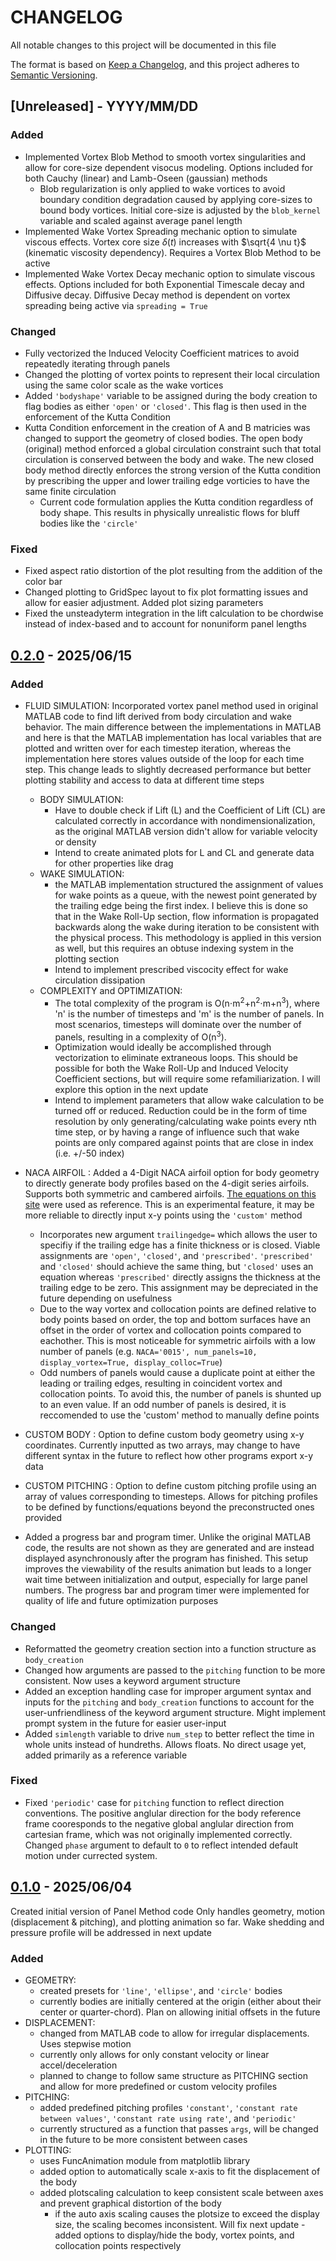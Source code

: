 # CHANGELOG

All notable changes to this project will be documented in this file

The format is based on [Keep a Changelog](https://keepachangelog.com/en/1.1.0/),
and this project adheres to [Semantic Versioning](https://semver.org/spec/v2.0.0.html).

## [Unreleased] - YYYY/MM/DD

### Added

- Implemented Vortex Blob Method to smooth vortex singularities and allow for core-size dependent visocus modeling. Options included for both Cauchy (linear) and Lamb-Oseen (gaussian) methods
    - Blob regularization is only applied to wake vortices to avoid boundary condition degradation caused by applying core-sizes to bound body vortices. Initial core-size is adjusted by the `blob_kernel` variable and scaled against average panel length
- Implemented Wake Vortex Spreading mechanic option to simulate viscous effects. Vortex core size $\delta(t)$ increases with $\sqrt{4 \nu t}$ (kinematic viscosity dependency). Requires a Vortex Blob Method to be active
- Implemented Wake Vortex Decay mechanic option to simulate viscous effects. Options included for both Exponential Timescale decay and Diffusive decay. Diffusive Decay method is dependent on vortex spreading being active via `spreading = True`

### Changed

- Fully vectorized the Induced Velocity Coefficient matrices to avoid repeatedly iterating through panels
- Changed the plotting of vortex points to represent their local circulation using the same color scale as the wake vortices
- Added `'bodyshape'` variable to be assigned during the body creation to flag bodies as either `'open'` or `'closed'`. This flag is then used in the enforcement of the Kutta Condition
- Kutta Condition enforcement in the creation of A and B matricies was changed to support the geometry of closed bodies. The open body (original) method enforced a global circulation constraint such that total circulation is conserved between the body and wake. The new closed body method directly enforces the strong version of the Kutta condition by prescribing the upper and lower trailing edge vorticies to have the same finite circulation
    - Current code formulation applies the Kutta condition regardless of body shape. This results in physically unrealistic flows for bluff bodies like the `'circle'`

### Fixed

- Fixed aspect ratio distortion of the plot resulting from the addition of the color bar
- Changed plotting to GridSpec layout to fix plot formatting issues and allow for easier adjustment. Added plot sizing parameters
- Fixed the unsteadyterm integration in the lift calculation to be chordwise instead of index-based and to account for nonuniform panel lengths

## [0.2.0] - 2025/06/15

### Added

- FLUID SIMULATION: Incorporated vortex panel method used in original MATLAB code to find lift derived from body circulation and wake behavior. The main difference between the implementations in MATLAB and here is that the MATLAB implementation has local variables that are plotted and written over for each timestep iteration, whereas the implementation here stores values outside of the loop for each time step. This change leads to slightly decreased performance but better plotting stability and access to data at different time steps
  - BODY SIMULATION:
    - Have to double check if Lift (L) and the Coefficient of Lift (CL) are calculated correctly in accordance with nondimensionalization, as the original MATLAB version didn't allow for variable velocity or density
    - Intend to create animated plots for L and CL and generate data for other properties like drag
  - WAKE SIMULATION:
      - the MATLAB implementation structured the assignment of values for wake points as a queue, with the newest point generated by the trailing edge being the first index. I believe this is done so that in the Wake Roll-Up section, flow information is propagated backwards along the wake during iteration to be consistent with the physical process. This methodology is applied in this version as well, but this requires an obtuse indexing system in the plotting section
      - Intend to implement prescribed viscocity effect for wake circulation dissipation
  - COMPLEXITY and OPTIMIZATION:
    - The total complexity of the program is O(n⋅m<sup>2</sup>+n<sup>2</sup>⋅m+n<sup>3</sup>), where 'n' is the number of timesteps and 'm' is the number of panels. In most scenarios, timesteps will dominate over the number of panels, resulting in a complexity of O(n<sup>3</sup>).
    - Optimization would ideally be accomplished through vectorization to eliminate extraneous loops. This should be possible for both the Wake Roll-Up and Induced Velocity Coefficient sections, but will require some refamiliarization. I will explore this option in the next update
    - Intend to implement parameters that allow wake calculation to be turned off or reduced. Reduction could be in the form of  time resolution by only generating/calculating wake points every nth time step, or by having a range of influence such that wake points are only compared against points that are close in index (i.e. +/-50 index)
  
- NACA AIRFOIL : Added a 4-Digit NACA airfoil option for body geometry to directly generate body profiles based on the 4-digit series airfoils. Supports both symmetric and cambered airfoils. [The equations on this site](http://airfoiltools.com/airfoil/naca4digit) were used as reference. This is an experimental feature, it may be more reliable to directly input x-y points using the `'custom'` method

  - Incorporates new argument `trailingedge=` which allows the user to specifiy if the trailing edge has a finite thickness or is closed. Viable assignments are `'open'`, `'closed'`, and `'prescribed'`. `'prescribed'` and `'closed'` should achieve the same thing, but `'closed'` uses an equation whereas `'prescribed'` directly assigns the thickness at the trailing edge to be zero. This assignment may be depreciated in the future depending on usefulness
  - Due to the way vortex and collocation points are defined relative to body points based on order, the top and bottom surfaces have an offset in the order of vortex and collocation points compared to eachother. This is most noticeable for symmetric airfoils with a low number of panels (e.g. `NACA='0015', num_panels=10, display_vortex=True, display_colloc=True`)
  - Odd numbers of panels would cause a duplicate point at either the leading or trailing edges, resulting in coincident vortex and collocation points. To avoid this, the number of panels is shunted up to an even value. If an odd number of panels is desired, it is reccomended to use the 'custom' method  to manually define points

- CUSTOM BODY : Option to define custom body geometry using x-y coordinates. Currently inputted as two arrays, may change to have different syntax in the future to reflect how other programs export x-y data

- CUSTOM PITCHING : Option to define custom pitching profile using an array of values corresponding to timesteps. Allows for pitching profiles to be defined by functions/equations beyond the preconstructed ones provided

- Added a progress bar and program timer. Unlike the original MATLAB code, the results are not shown as they are generated and are instead displayed asynchronously after the program has finished. This setup improves the viewability of the results animation but leads to a longer wait time between initialization and output, especially for large panel numbers. The progress bar and program timer were implemented for quality of life and future optimization purposes

### Changed

- Reformatted the geometry creation section into a function structure as `body_creation`
- Changed how arguments are passed to the `pitching` function to be more consistent. Now uses a keyword argument structure
- Added an exception handling case for improper argument syntax and inputs for the `pitching` and `body_creation` functions to account for the user-unfriendliness of the keyword argument structure. Might implement prompt system in the future for easier user-input
- Added `simlength` variable to drive `num_step` to better reflect the time in whole units instead of hundreths. Allows floats. No direct usage yet, added primarily as a reference variable
  
### Fixed

- Fixed `'periodic'` case for `pitching` function to reflect direction conventions. The positive anglular direction for the body reference frame cooresponds to the negative global anglular direction from cartesian frame, which was not originally implemented correctly. Changed `phase` argument to default to `0` to reflect intended default motion under currected system.

## [0.1.0] -  2025/06/04
Created initial version of Panel Method code
Only handles geometry, motion (displacement & pitching), and plotting animation so far. Wake shedding and pressure profile will be addressed in next update

### Added

- GEOMETRY:
  - created presets for `'line'`, `'ellipse'`, and `'circle'` bodies
  - currently bodies are initially centered at the origin (either about their center or quarter-chord). Plan on allowing initial offsets in the future
- DISPLACEMENT:
  - changed from MATLAB code to allow for irregular displacements. Uses stepwise motion
  - currently only allows for only constant velocity or linear accel/deceleration
  - planned to change to follow same structure as PITCHING section and allow for more predefined or custom velocity profiles
- PITCHING:
  - added predefined pitching profiles `'constant'`, `'constant rate between values'`, `'constant rate using rate'`, and `'periodic'`
  - currently structured as a function that passes `args`, will be changed in the future to be more consistent between cases
- PLOTTING:
  - uses FuncAnimation module from matplotlib library
  - added option to automatically scale x-axis to fit the displacement of the body
  - added plotscaling calculation to keep consistent scale between axes and prevent graphical distortion of the body
    - if the auto axis scaling causes the plotsize to exceed the display size, the scaling becomes inconsistent. Will fix next update
  -added options to display/hide the body, vortex points, and collocation points respectively


[0.2.0]: https://github.com/AidenOgle/2DPanelMethod/blob/01c9e7331acd49923f4bec3e91e57892a7ef2685/PanelMethod%200.2.0.py
[0.1.0]: https://github.com/AidenOgle/2DPanelMethod/blob/c8168b5cd490e402faf819ab6691faab28032685/PanelMethod%200.1.0.py
